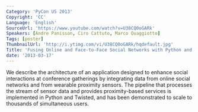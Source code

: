 ```yaml
---
Category: 'PyCon US 2013'
Copyright: 'CC'
Language: 'English'
SourceUrl: 'https://www.youtube.com/watch?v=U38CQ0oGARk'
Speakers: [Andre Panisson, Ciro Cattuto, Marco Quaggiotto]
Tags: [poster]
ThumbnailUrl: 'http://i.ytimg.com/vi/U38CQ0oGARk/hqdefault.jpg'
Title: 'Fusing Online and Face-to-Face Social Networks with Python and RFIDs'
date: '2013-03-17'
---
```

We describe the architecture of an application designed to enhance social interactions at conference gatherings by integrating data from online social networks and from wearable proximity sensors. The pipeline that processes the stream of sensor data and provides proximity-based services is implemented in Python and Twisted, and has been demonstrated to scale to thousands of simultaneous users.
